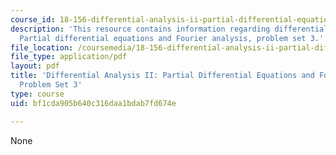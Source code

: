 ```yaml
---
course_id: 18-156-differential-analysis-ii-partial-differential-equations-and-fourier-analysis-spring-2016
description: 'This resource contains information regarding differential analysis II:
  Partial differential equations and Fourier analysis, problem set 3.'
file_location: /coursemedia/18-156-differential-analysis-ii-partial-differential-equations-and-fourier-analysis-spring-2016/bf1cda905b640c316daa1bdab7fd674e_MIT18_156S16_pset3.pdf
file_type: application/pdf
layout: pdf
title: 'Differential Analysis II: Partial Differential Equations and Fourier Analysis,
  Problem Set 3'
type: course
uid: bf1cda905b640c316daa1bdab7fd674e

---
```

None
